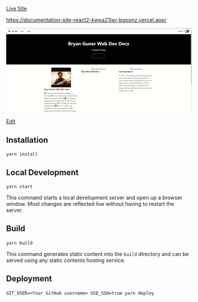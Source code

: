 
[Live Site](https://documentation-site-react2-kwpa21lav-bgoonz.vercel.app/)


https://documentation-site-react2-kwpa21lav-bgoonz.vercel.app/

![dpcu](https://github.com/bgoonz/Documentation-site-react/blob/master/docu.PNG)

[Edit](https://codesandbox.io/s/stable-conr8)


## Installation

```console
yarn install
```

## Local Development

```console
yarn start
```

This command starts a local development server and open up a browser window. Most changes are reflected live without having to restart the server.

## Build

```console
yarn build
```

This command generates static content into the `build` directory and can be served using any static contents hosting service.

## Deployment

```console
GIT_USER=<Your GitHub username> USE_SSH=true yarn deploy
```

